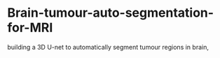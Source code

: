 # Brain-tumour-auto-segmentation-for-MRI
 building a 3D U-net to automatically segment tumour regions in brain,
